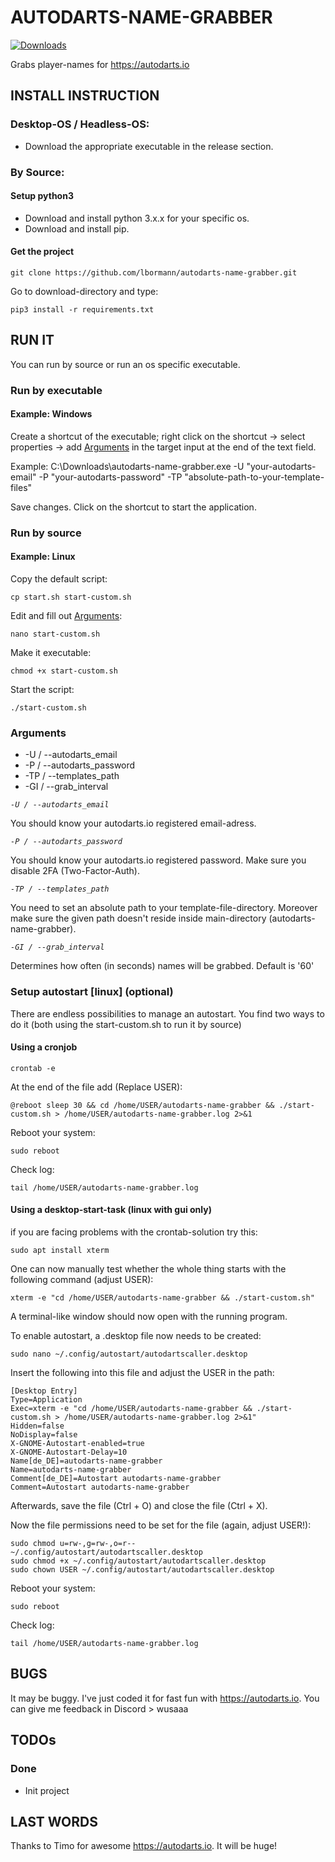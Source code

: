 # AUTODARTS-NAME-GRABBER
[![Downloads](https://img.shields.io/github/downloads/lbormann/autodarts-name-grabber/total.svg)](https://github.com/lbormann/autodarts-name-grabber/releases/latest)


Grabs player-names for https://autodarts.io


## INSTALL INSTRUCTION


### Desktop-OS / Headless-OS:

- Download the appropriate executable in the release section.


### By Source:

#### Setup python3

- Download and install python 3.x.x for your specific os.
- Download and install pip.


#### Get the project

    git clone https://github.com/lbormann/autodarts-name-grabber.git

Go to download-directory and type:

    pip3 install -r requirements.txt




## RUN IT

You can run by source or run an os specific executable.


### Run by executable

#### Example: Windows 

Create a shortcut of the executable; right click on the shortcut -> select properties -> add [Arguments](#Arguments) in the target input at the end of the text field.

Example: C:\Downloads\autodarts-name-grabber.exe -U "your-autodarts-email" -P "your-autodarts-password" -TP "absolute-path-to-your-template-files"

Save changes.
Click on the shortcut to start the application.


### Run by source

#### Example: Linux

Copy the default script:

    cp start.sh start-custom.sh

Edit and fill out [Arguments](#Arguments):

    nano start-custom.sh

Make it executable:

    chmod +x start-custom.sh

Start the script:

    ./start-custom.sh



### Arguments

- -U / --autodarts_email
- -P / --autodarts_password
- -TP / --templates_path
- -GI / --grab_interval



*`-U / --autodarts_email`*

You should know your autodarts.io registered email-adress.

*`-P / --autodarts_password`*

You should know your autodarts.io registered password. Make sure you disable 2FA (Two-Factor-Auth).

*`-TP / --templates_path`*

You need to set an absolute path to your template-file-directory. Moreover make sure the given path doesn't reside inside main-directory (autodarts-name-grabber).

*`-GI / --grab_interval`*

Determines how often (in seconds) names will be grabbed. Default is '60'





### Setup autostart [linux] (optional)

There are endless possibilities to manage an autostart. You find two ways to do it (both using the start-custom.sh to run it by source)

#### Using a cronjob

    crontab -e

At the end of the file add (Replace USER):

    @reboot sleep 30 && cd /home/USER/autodarts-name-grabber && ./start-custom.sh > /home/USER/autodarts-name-grabber.log 2>&1

Reboot your system:

    sudo reboot

Check log:

    tail /home/USER/autodarts-name-grabber.log




#### Using a desktop-start-task (linux with gui only)

if you are facing problems with the crontab-solution try this:

    sudo apt install xterm

One can now manually test whether the whole thing starts with the following command (adjust USER):

    xterm -e "cd /home/USER/autodarts-name-grabber && ./start-custom.sh"

A terminal-like window should now open with the running program.

To enable autostart, a .desktop file now needs to be created:

    sudo nano ~/.config/autostart/autodartscaller.desktop

Insert the following into this file and adjust the USER in the path:

    [Desktop Entry]
    Type=Application
    Exec=xterm -e "cd /home/USER/autodarts-name-grabber && ./start-custom.sh > /home/USER/autodarts-name-grabber.log 2>&1"
    Hidden=false
    NoDisplay=false
    X-GNOME-Autostart-enabled=true
    X-GNOME-Autostart-Delay=10
    Name[de_DE]=autodarts-name-grabber
    Name=autodarts-name-grabber
    Comment[de_DE]=Autostart autodarts-name-grabber
    Comment=Autostart autodarts-name-grabber

Afterwards, save the file (Ctrl + O) and close the file (Ctrl + X).

Now the file permissions need to be set for the file (again, adjust USER!):

    sudo chmod u=rw-,g=rw-,o=r-- ~/.config/autostart/autodartscaller.desktop
    sudo chmod +x ~/.config/autostart/autodartscaller.desktop
    sudo chown USER ~/.config/autostart/autodartscaller.desktop

Reboot your system:

    sudo reboot

Check log:

    tail /home/USER/autodarts-name-grabber.log





## BUGS

It may be buggy. I've just coded it for fast fun with https://autodarts.io. You can give me feedback in Discord > wusaaa


## TODOs

### Done

- Init project



## LAST WORDS

Thanks to Timo for awesome https://autodarts.io. It will be huge!

